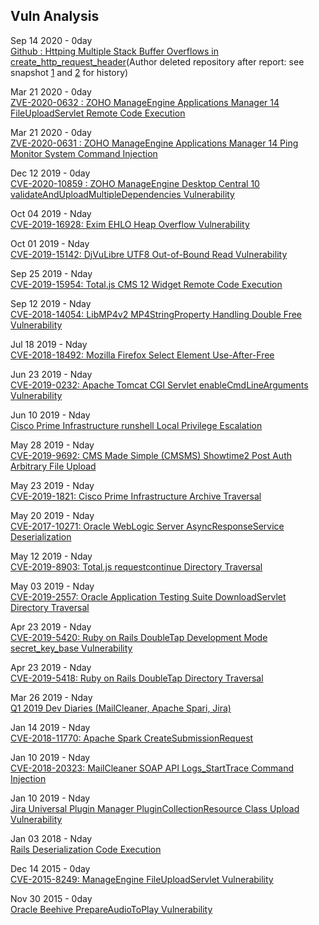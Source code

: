 ## Vuln Analysis

Sep 14 2020 - 0day  
[Github : Httping Multiple Stack Buffer Overflows in create_http_request_header](https://github.com/flok99/httping/issues/51)(Author deleted repository after report: see snapshot [1](https://github.com/atxsinn3r/atxsinn3r.github.io/blob/master/writeups/httping_issues_list.pdf) and [2](https://github.com/atxsinn3r/atxsinn3r.github.io/blob/master/writeups/httping1.pdf) for history)

Mar 21 2020 - 0day  
[ZVE-2020-0632 : ZOHO ManageEngine Applications Manager 14 FileUploadServlet Remote Code Execution](https://github.com/atxsinn3r/atxsinn3r.github.io/blob/master/writeups/zoho_manageengine_application_manager_fileuploadservlet.pdf)

Mar 21 2020 - 0day  
[ZVE-2020-0631 : ZOHO ManageEngine Applications Manager 14 Ping Monitor System Command Injection](https://github.com/atxsinn3r/atxsinn3r.github.io/blob/master/writeups/zoho_manageengine_application_manager_ping_monitor_injection.pdf)

Dec 12 2019 - 0day  
[CVE-2020-10859 : ZOHO ManageEngine Desktop Central 10 validateAndUploadMultipleDependencies Vulnerability](https://github.com/atxsinn3r/atxsinn3r.github.io/blob/master/writeups/zoho_manageengine_desktop_central10_validateAndUploadMultipleDependencies.pdf)

Oct 04 2019 - Nday  
[CVE-2019-16928: Exim EHLO Heap Overflow Vulnerability](https://gist.github.com/atxsinn3r/063668f6a2c45a0d0535180510743c16)

Oct 01 2019 - Nday  
[CVE-2019-15142: DjVuLibre UTF8 Out-of-Bound Read Vulnerability](https://gist.github.com/atxsinn3r/d846ef8f3b6fa6387e65d6e744e81a16)

Sep 25 2019 - Nday  
[CVE-2019-15954: Total.js CMS 12 Widget Remote Code Execution](https://gist.github.com/atxsinn3r/5f9937828e4395006f1e257ecb90b898)

Sep 12 2019 - Nday  
[CVE-2018-14054: LibMP4v2 MP4StringProperty Handling Double Free Vulnerability](https://gist.github.com/atxsinn3r/6d1563e0fbdb9f8f6f06ff553445c58d)

Jul 18 2019 - Nday  
[CVE-2018-18492: Mozilla Firefox Select Element Use-After-Free](https://gist.github.com/atxsinn3r/d5807dbaf91e9a1d66b10f42e55417f4)

Jun 23 2019 - Nday  
[CVE-2019-0232: Apache Tomcat CGI Servlet enableCmdLineArguments Vulnerability](https://gist.github.com/atxsinn3r/fcdd8e9411b22fe9a2bbb8eeefb357d2)

Jun 10 2019 - Nday  
[Cisco Prime Infrastructure runshell Local Privilege Escalation](https://gist.github.com/atxsinn3r/d45ee4c6de585ade3bd73642486106bf)

May 28 2019 - Nday  
[CVE-2019-9692: CMS Made Simple (CMSMS) Showtime2 Post Auth Arbitrary File Upload](https://gist.github.com/atxsinn3r/d8d200e5e1f7573aee61402345c7fa2c)

May 23 2019 - Nday  
[CVE-2019-1821: Cisco Prime Infrastructure Archive Traversal](https://gist.github.com/atxsinn3r/ef8272688e3655ef8617a70df2643e44)

May 20 2019 - Nday  
[CVE-2017-10271: Oracle WebLogic Server AsyncResponseService Deserialization](https://gist.github.com/atxsinn3r/2172f2bc6ea964066d19a122bbf8f23c)

May 12 2019 - Nday  
[CVE-2019-8903: Total.js requestcontinue Directory Traversal](https://gist.github.com/atxsinn3r/7173d5cf0b1bd97bfaea0e2a7df4c66a)

May 03 2019 - Nday  
[CVE-2019-2557: Oracle Application Testing Suite DownloadServlet Directory Traversal](https://gist.github.com/atxsinn3r/96b729be4d0592059099e0e096ffe77e)

Apr 23 2019 - Nday  
[CVE-2019-5420: Ruby on Rails DoubleTap Development Mode secret_key_base Vulnerability](https://gist.github.com/atxsinn3r/0c8647901452de4256a0b1ca30378296)

Apr 23 2019 - Nday  
[CVE-2019-5418: Ruby on Rails DoubleTap Directory Traversal](https://gist.github.com/atxsinn3r/dc4f24c869e0095ed423fc1063bac997)

Mar 26 2019 - Nday  
[Q1 2019 Dev Diaries (MailCleaner, Apache Spari, Jira)](https://www.rapid7.com/research/report/metasploit-development-diaries-q1-2019/)

Jan 14 2019 - Nday  
[CVE-2018-11770: Apache Spark CreateSubmissionRequest](https://gist.github.com/atxsinn3r/fce494721297e53fb289e9e09b6b5452)

Jan 10 2019 - Nday  
[CVE-2018-20323: MailCleaner SOAP API Logs_StartTrace Command Injection](https://gist.github.com/atxsinn3r/0b53cbf12b582b06cda1dc5aa75f6c4e)

Jan 10 2019 - Nday  
[Jira Universal Plugin Manager PluginCollectionResource Class Upload Vulnerability](https://gist.github.com/atxsinn3r/a74abb69ecb5a4afa8a8a54cdd6e6123)

Jan 03 2018 - Nday  
[Rails Deserialization Code Execution](https://github.com/atxsinn3r/atxsinn3r.github.io/blob/master/writeups/ruby_on_rails_deserialization.pdf)

Dec 14 2015  - 0day  
[CVE-2015-8249: ManageEngine FileUploadServlet Vulnerability](https://github.com/atxsinn3r/atxsinn3r.github.io/blob/master/writeups/manageengine_fileuploadservlet_vuln.pdf)

Nov 30 2015 - 0day  
[Oracle Beehive PrepareAudioToPlay Vulnerability](https://github.com/atxsinn3r/atxsinn3r.github.io/blob/master/writeups/oracle_beehive_prepareaudiotoplay.pdf)
